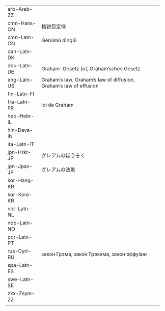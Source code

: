 | | | |
|-|-|-|
| arb-Arab-ZZ |  |  |
| cmn-Hans-CN | 格锐目定律 |  |
| cmn-Latn-CN | Géruìmù dìnglǜ |  |
| dan-Latn-DK |  |  |
| deu-Latn-DE | Graham-Gesetz [n], Graham’sches Gesetz |  |
| eng-Latn-US | Graham’s law, Graham’s law of diffusion, Graham’s law of effusion |  |
| fin-Latn-FI |  |  |
| fra-Latn-FR | loi de Graham |  |
| heb-Hebr-IL |  |  |
| hin-Deva-IN |  |  |
| ita-Latn-IT |  |  |
| jpn-Hrkt-JP | グレアムのほうそく |  |
| jpn-Jpan-JP | グレアムの法則 |  |
| kor-Hang-KR |  |  |
| kor-Kore-KR |  |  |
| nld-Latn-NL |  |  |
| nob-Latn-NO |  |  |
| por-Latn-PT |  |  |
| rus-Cyrl-RU | зако́н Грэма, зако́н Грэхема, зако́н эффу́зии |  |
| spa-Latn-ES |  |  |
| swe-Latn-SE |  |  |
| zxx-Zsym-ZZ |  |  |
|  |  |  |
